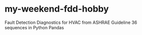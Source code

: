 # my-weekend-fdd-hobby
Fault Detection Diagnostics for HVAC from ASHRAE Guideline 36 sequences in Python Pandas
